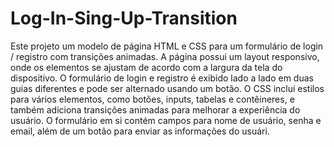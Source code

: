 # Log-In-Sing-Up-Transition

Este projeto um modelo de página HTML e CSS para um formulário de login / registro com transições animadas. A página possui um layout responsivo, onde os elementos se ajustam de acordo com a largura da tela do dispositivo. O formulário de login e registro é exibido lado a lado em duas guias diferentes e pode ser alternado usando um botão. O CSS inclui estilos para vários elementos, como botões, inputs, tabelas e contêineres, e também adiciona transições animadas para melhorar a experiência do usuário. O formulário em si contém campos para nome de usuário, senha e email, além de um botão para enviar as informações do usuári.
